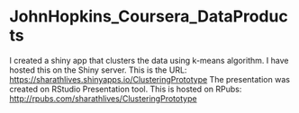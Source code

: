 # JohnHopkins_Coursera_DataProducts
I created a shiny app that clusters the data using k-means algorithm. I have hosted this on the Shiny server. This is the URL:
https://sharathlives.shinyapps.io/ClusteringPrototype
The presentation was created on RStudio Presentation tool. This is hosted on RPubs: http://rpubs.com/sharathlives/ClusteringPrototype
